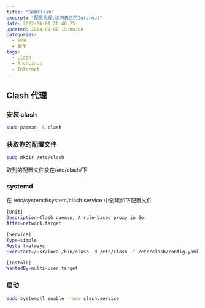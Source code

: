 ```yaml
---
title: "探索Clash"
excerpt: "配置代理,访问真正的Internet"
date: 2022-06-01 20:46:25
updated: 2024-01-08 15:08:00
categories:
  - 网络
  - 安全
tags:
  - Clash
  - ArchLinux
  - Internet
---
```


## Clash 代理

### 安装 clash

```bash
sudo pacman -S clash
```

### 获取你的配置文件

```bash
sudo mkdir /etc/clash
```

取到的配置文件放在/etc/clash/下

### systemd

在 /etc/systemd/system/clash.service 中创建如下配置文件

```bash
[Unit]
Description=Clash daemon, A rule-based proxy in Go.
After=network.target

[Service]
Type=simple
Restart=always
ExecStart=/usr/local/bin/clash -d /etc/clash -f /etc/clash/config.yaml

[Install]
WantedBy=multi-user.target
```

### 启动

```bash
sudo systemctl enable --now clash.service
```
